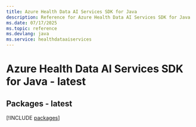 ```yaml
---
title: Azure Health Data AI Services SDK for Java
description: Reference for Azure Health Data AI Services SDK for Java
ms.date: 07/17/2025
ms.topic: reference
ms.devlang: java
ms.service: healthdataaiservices
---
```

# Azure Health Data AI Services SDK for Java - latest
## Packages - latest
[!INCLUDE [packages](health-data-ai-services-index.md)]